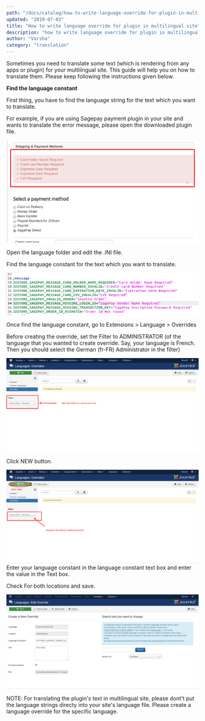 ```yaml
---
path: "/docs/catalog/how-to-write-language-override-for-plugin-in-multilingual-site"
updated: "2019-07-03"
title: "How to write language override for plugin in multilingual site"
description: "how to write language override for plugin in multilingual site"
author: "Varsha"
category: "translation"
---
```


Sometimes you need to translate some text (which is rendering from any apps or plugin) for your multilingual site. This guide will help you on how to translate them. Please keep following the instructions given below.

**Find the language constant**

First thing, you have to find the language string for the text which you want to translate.

For example, if you are using Sagepay payment plugin in your site and wants to translate the error message, please open the downloaded plugin file.

![lang override](https://raw.githubusercontent.com/j2store/doc-images/master/translation/how-to-write-language-override-for-plugin-multilingual-site/plugin_lang_override_01.png)

Open the language folder and edit the .INI file.

Find the language constant for the text which you want to translate.

![plugin langoverride 2](https://raw.githubusercontent.com/j2store/doc-images/master/translation/how-to-write-language-override-for-plugin-multilingual-site/plugin_lang_override_02.png)

Once find the language constant, go to Extensions > Language > Overrides

Before creating the override, set the Filter to ADMINISTRATOR (of the language that you wanted to create override. Say, your language is French. Then you should select the German (fr-FR) Administrator in the filter)

![plugin langoverride 5](https://raw.githubusercontent.com/j2store/doc-images/master/translation/how-to-write-language-override-for-plugin-multilingual-site/plugin_lang_override_05.png)



Click NEW button.

![plugin langoverride](https://raw.githubusercontent.com/j2store/doc-images/master/translation/how-to-write-language-override-for-plugin-multilingual-site/plugin_lang_override_04.png)
Enter your language constant in the language constant text box and enter the value in the Text box.

Check For both locations and save.

![plugin langoverride3](https://raw.githubusercontent.com/j2store/doc-images/master/translation/how-to-write-language-override-for-plugin-multilingual-site/plugin_lang_override_03.png)



NOTE: For translating the plugin's text in multilingual site, please dont't put the language strings directy into your site's language file. Please create a language override for the specific language.

